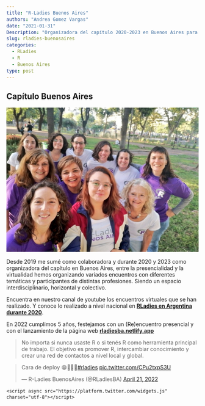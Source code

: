 ```yaml
---
title: "R-Ladies Buenos Aires"
authors: "Andrea Gomez Vargas"
date: "2021-01-31"
Description: "Organizadora del capítulo 2020-2023 en Buenos Aires para promover la diversidad de Género(s) en la comunidad R."
slug: rladies-buenosaires
categories:
  - RLadies
  - R
  - Buenos Aires
type: post
---
```


## Capítulo Buenos Aires

![](rladiesba.jpg)

Desde 2019 me sumé como colaboradora y durante 2020 y 2023 como organizadora del capítulo en Buenos Aires, entre la presencialidad y la virtualidad hemos organizando variados encuentros con diferentes temáticas y participantes de distintas profesiones. Siendo un espacio interdisciplinario, horizontal y colectivo.

Encuentra en nuestro canal de youtube los encuentros virtuales que se han realizado. Y conoce lo realizado a nivel nacional en [**RLadies en Argentina durante 2020**](https://rladiesenargentina.github.io/Resumen_meetups_2020/index.html).

En 2022 cumplimos 5 años, festejamos con un (Re)encuentro presencial y con el lanzamiento de la página web [**rladiesba.netlify.app**](https://rladiesba.netlify.app/)

> No importa si nunca usaste R o si tenés R como herramienta principal de trabajo. El objetivo es promover R, intercambiar conocimiento y crear una red de contactos a nivel local y global.

<blockquote class="twitter-tweet">

<p lang="pt" dir="ltr">

Cara de deploy 😁🥳💜🥳<a href="https://twitter.com/hashtag/rladies?src=hash&amp;ref_src=twsrc%5Etfw">#rladies</a> <a href="https://t.co/CPu2txpS3U">pic.twitter.com/CPu2txpS3U</a>

</p>

— R-Ladies BuenosAires (@RLadiesBA) <a href="https://twitter.com/RLadiesBA/status/1516958038388666368?ref_src=twsrc%5Etfw">April 21, 2022</a>

</blockquote>

```{=html}
<script async src="https://platform.twitter.com/widgets.js" charset="utf-8"></script>
```
